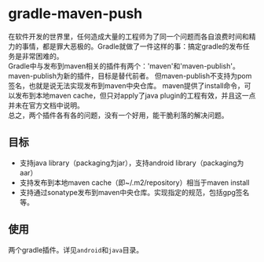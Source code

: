 # gradle-maven-push
在软件开发的世界里，任何造成大量的工程师为了同一个问题而各自浪费时间和精力的事情，都是罪大恶极的。Gradle就做了一件这样的事：搞定gradle的发布任务是非常困难的。  
Gradle中与发布到maven相关的插件有两个：'maven'和'maven-publish'。
maven-publish为新的插件，目标是替代前者。
但maven-publish不支持为pom签名，也就是说无法实现发布到maven中央仓库。
maven提供了install命令，可以发布到本地maven cache，但只对apply了java plugin的工程有效，并且这一点并未在官方文档中说明。  
总之，两个插件各有各的问题，没有一个好用，能干脆利落的解决问题。

## 目标
* 支持java library（packaging为jar），支持android library（packaging为aar）
* 支持发布到本地maven cache（即~/.m2/repository）相当于maven install
* 支持通过sonatype发布到maven中央仓库。实现指定的规范，包括gpg签名等。

## 使用
两个gradle插件。详见`android`和`java`目录。